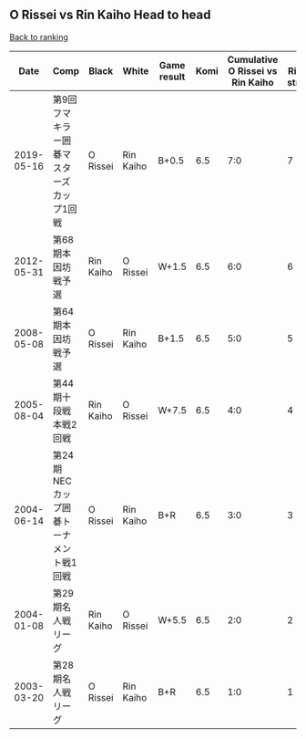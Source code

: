 ## O Rissei vs Rin Kaiho Head to head

[Back to ranking](../../index.md)




| **Date** | **Comp** | **Black** | **White** | **Game result** | **Komi** | **Cumulative O Rissei vs Rin Kaiho** | **O Rissei streak** | **Rin Kaiho streak** | 
| --- | --- | --- | --- | --- | --- | --- | --- | --- |
| 2019-05-16 | 第9回フマキラー囲碁マスターズカップ1回戦 | O Rissei | Rin Kaiho | B+0.5 | 6.5 | 7:0 | 7 | 0 | 
| 2012-05-31 | 第68期本因坊戦予選 | Rin Kaiho | O Rissei | W+1.5 | 6.5 | 6:0 | 6 | 0 | 
| 2008-05-08 | 第64期本因坊戦予選 | O Rissei | Rin Kaiho | B+1.5 | 6.5 | 5:0 | 5 | 0 | 
| 2005-08-04 | 第44期十段戦本戦2回戦 | Rin Kaiho | O Rissei | W+7.5 | 6.5 | 4:0 | 4 | 0 | 
| 2004-06-14 | 第24期NECカップ囲碁トーナメント戦1回戦 | O Rissei | Rin Kaiho | B+R | 6.5 | 3:0 | 3 | 0 | 
| 2004-01-08 | 第29期名人戦リーグ | Rin Kaiho | O Rissei | W+5.5 | 6.5 | 2:0 | 2 | 0 | 
| 2003-03-20 | 第28期名人戦リーグ | O Rissei | Rin Kaiho | B+R | 6.5 | 1:0 | 1 | 0 |




